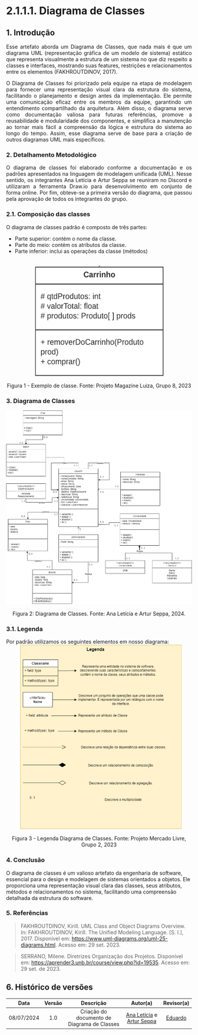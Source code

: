 # 2.1.1.1. Diagrama de Classes 

## 1. Introdução

<p align="justify">
Esse artefato aborda um Diagrama de Classes, que nada mais é que um diagrama UML (representação gráfica de um modelo de sistema) estático que representa visualmente a estrutura de um sistema no que diz respeito a classes e interfaces, mostrando suas features, restrições e relacionamentos entre os elementos (FAKHROUTDINOV, 2017). 
</pp>

<p align="justify">
O Diagrama de Classes foi priorizado pela equipe na etapa de modelagem para fornecer uma representação visual clara da estrutura do sistema, facilitando o planejamento e design antes da implementação. Ele permite uma comunicação eficaz entre os membros da equipe, garantindo um entendimento compartilhado da arquitetura. Além disso, o diagrama serve como documentação valiosa para futuras referências, promove a reusabilidade e modularidade dos componentes, e simplifica a manutenção ao tornar mais fácil a compreensão da lógica e estrutura do sistema ao longo do tempo. Assim, esse diagrama serve de base para a criação de outros diagramas UML mais específicos.
</p>


<h3> 2. Detalhamento Metodológico </h3>

<p align="justify">
O diagrama de classes foi elaborado conforme a documentação e os padrões apresentados na linguagem de modelagem unificada (UML). Nesse sentido, os integrantes Ana Letícia e Artur Seppa se reuniram no Discord e utilizaram a ferramenta Draw.io para desenvolvimento em conjunto de forma online. Por fim, obteve-se a primeira versão do diagrama, que passou pela aprovação de todos os integrantes do grupo.

<h3> 2.1. Composição das classes</h3> 
O diagrama de classes padrão é composto de três partes:
<ul>
<li> Parte superior: contém o nome da classe.</li>
<li> Parte do meio: contém os atributos da classe.</li>
<li> Parte inferior: inclui as operações da classe (métodos)</li></br>
</ul>
</p>

<div align = "center"><img src="https://raw.githubusercontent.com/UnBArqDsw2023-2/2023.2_G8_ProjetoMagazineLuiza/main/docs/Assets/diagrama_cla_exe.png" alt="Figura 1: Diagrama de Classes exemplo." height="300" width="350">
<p>Figura 1 - Exemplo de classe. Fonte: Projeto Magazine Luiza, Grupo 8, 2023</p></div>


<h3> 3. Diagrama de Classes </h3>

<div align = "center"><img src="https://raw.githubusercontent.com/UnBArqDsw2024-1/2024.1_G8_UnBreja/gh-pages/docs/assets/DiagramaClasses.png" alt="Figura 2: Diagrama de Classes.">
</div>
<p align='center'>Figura 2: Diagrama de Classes. Fonte: Ana Letícia e Artur Seppa, 2024.</p>

<h3> 3.1. Legenda</h3>
Por padrão utilizamos os seguintes elementos em nosso diagrama:

<div align = "center"><img src="https://github.com/UnBArqDsw2023-1/2023.1_G2_ProjetoMercadoLivre/blob/main/docs/Assets/diagramas/legenda_diagrama_de_classes.png?raw=true" alt="Figura 3: Diagrama de Classes Legenda." height="500" width="450">
<p>Figura 3 - Legenda Diagrama de Classes. Fonte: Projeto Mercado Livre, Grupo 2, 2023</p></div>

<h3> 4. Conclusão </h3>
O diagrama de classes é um valioso artefato da engenharia de software, essencial para o design e modelagem de sistemas orientados a objetos. Ele proporciona uma representação visual clara das classes, seus atributos, métodos e relacionamentos no sistema, facilitando uma compreensão detalhada da estrutura do software.
<p align="justify"> 
</p>

<h3> 5. Referências </h3>

> FAKHROUTDINOV, Kirill. UML Class and Object Diagrams Overview. In: FAKHROUTDINOV, Kirill. The Unified Modeling Language. [S. l.], 2017. Disponível em: https://www.uml-diagrams.org/uml-25-diagrams.html. Acesso em: 29 set. 2023.

> SERRANO, Milene. Diretrizes Organização dos Projetos. Disponível em: <https://aprender3.unb.br/course/view.php?id=19535>. Acesso em: 29 set. de 2023.

## 6. Histórico de versões
| Data       | Versão | Descrição                                                   | Autor(a)                                              | Revisor(a)                                         |
| :--------: | :----: | :---------------------------------------------------------: | :---------------------------------------------------: | :------------------------------------------------: |
| 08/07/2024 | 1.0    | Criação do documento de Diagrama de Classes                  | [Ana Letícia](https://github.com/analeticiaa) e [Artur Seppa](https://github.com/artur-seppa) | [Eduardo](https://github.com/Eduardo-RFarias) |
